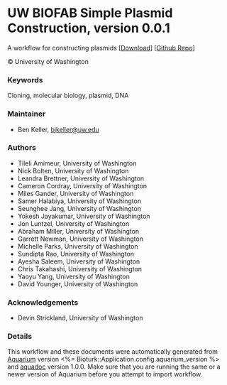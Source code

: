 # UW BIOFAB Simple Plasmid Construction, version 0.0.1

A workflow for constructing plasmids [[Download](simple-plasmid-construction.aq)] [[Github Repo](https://github.com/klavinslab/simple-plasmid-construction)]

&copy; University of Washington

### Keywords
Cloning, molecular biology, plasmid, DNA
### Maintainer
- Ben Keller, <bjkeller@uw.edu>

### Authors
  - Tileli Amimeur, University of Washington
  - Nick Bolten, University of Washington
  - Leandra Brettner, University of Washington
  - Cameron Cordray, University of Washington
  - Miles Gander, University of Washington
  - Samer Halabiya, University of Washington
  - Seunghee Jang, University of Washington
  - Yokesh Jayakumar, University of Washington
  - Jon Luntzel, University of Washington
  - Abraham Miller, University of Washington
  - Garrett Newman, University of Washington
  - Michelle Parks, University of Washington
  - Sundipta Rao, University of Washington
  - Ayesha Saleem, University of Washington
  - Chris Takahashi, University of Washington
  - Yaoyu Yang, University of Washington
  - David Younger, University of Washington

### Acknowledgements
  - Devin Strickland, University of Washington

### Details
This workflow and these documents were automatically generated from
[Aquarium](http://www.aquarium.bio) version <%= Bioturk::Application.config.aquarium_version %> and
[aquadoc](https://github.com/klavinslab/aquadoc) version 1.0.0.
Make sure that you are running the same or a newer version of Aquarium before you attempt to
import workflow.
